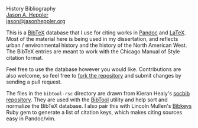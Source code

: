 History Bibliography  
[Jason A. Heppler][]  
[jason@jasonheppler.org][]  

This is a [BibTeX][] database that I use for citing works in [Pandoc][]
and [LaTeX][]. Most of the material here is being used in my dissertation,
and reflects urban / environmental history and the history of the North
American West. The BibTeX entries are meant to work with the Chicago Manual
of Style citation format.

Feel free to use the database however you would like. Contributions are also
welcome, so feel free to [fork the repository][] and submit changes by sending
a pull request. 

The files in the `bibtool-rsc` directory are drawn from Kieran Healy's 
[socbib repository][]. They are used with the [BibTool][] utility and help
sort and normalize the BibTeX database. I also pair this with Lincoln Mullen's
[Bibkeys][] Ruby gem to generate a list of citation keys, which makes citing
sources easy in Pandoc/vim.

  [Jason A. Heppler]: http://jasonheppler.org
  [jason@jasonheppler.org]: mailto:jason@jasonheppler.org
  [BibTeX]: http://www.bibtex.org/
  [Pandoc]: http://johnmacfarlane.net/pandoc/
  [LaTeX]: http://www.latex-project.org/
  [fork the repository]: http://help.github.com/fork-a-repo/
  [socbib repository]: https://github.com/kjhealy/socbibs
  [BibTool]: http://www.gerd-neugebauer.de/software/TeX/BibTool/index.en.html
  [Bibkeys]: https://github.com/lmullen/bibkeys

